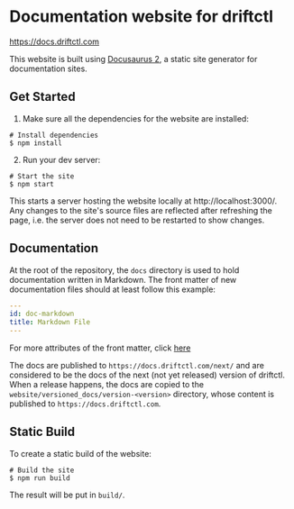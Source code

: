# Documentation website for driftctl

https://docs.driftctl.com

This website is built using [Docusaurus 2](https://v2.docusaurus.io/), a static site generator for documentation sites.

## Get Started

1. Make sure all the dependencies for the website are installed:

```shell
# Install dependencies
$ npm install
```

2. Run your dev server:

```shell
# Start the site
$ npm start
```

This starts a server hosting the website locally at http://localhost:3000/. Any changes to the site's source files are reflected after refreshing the page, i.e. the server does not need to be restarted to show changes.

## Documentation

At the root of the repository, the `docs` directory is used to hold documentation written in Markdown. The front matter of new documentation files should at least follow this example:

```yaml
---
id: doc-markdown
title: Markdown File
---

```

For more attributes of the front matter, click [here](https://v2.docusaurus.io/docs/next/api/plugins/@docusaurus/plugin-content-docs#markdown-frontmatter)

The docs are published to `https://docs.driftctl.com/next/` and are considered to be the docs of the next (not yet released) version of driftctl. When a release happens, the docs are copied to the `website/versioned_docs/version-<version>` directory, whose content is published to `https://docs.driftctl.com`.

## Static Build

To create a static build of the website:

```shell
# Build the site
$ npm run build
```

The result will be put in `build/`.
